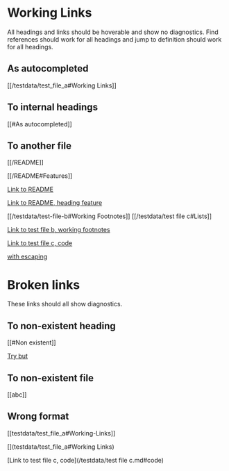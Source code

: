 # Working Links

All headings and links should be hoverable and show no diagnostics. Find
references should work for all headings and jump to definition should work for
all headings.

## As autocompleted

[[/testdata/test_file_a#Working Links]]

[](/testdata/test_file_a.md#working-links)

## To internal headings

[[#As autocompleted]]

[](#to-internal-headings)

## To another file

[[/README]]

[[/README#Features]]

[Link to README](/README.md)

[Link to README, heading feature](/README.md#features)

[[/testdata/test-file-b#Working Footnotes]]
[[/testdata/test file c#Lists]]

[Link to test file b, working footnotes](/testdata/test-file-b.md#working-footnotes)

[Link to test file c, code](/testdata/test-file-c.md#code)

[with escaping](/testdata/test%20file%20c.md#code)

# Broken links

These links should all show diagnostics.

## To non-existent heading

[[#Non existent]]

[Try but](#non-existent)

## To non-existent file

[[abc]] [](abc.md)

## Wrong format

[[testdata/test_file_a#Working-Links]]

[](testdata/test_file_a#Working Links)

[Link to test file c, code](/testdata/test file c.md#code)
